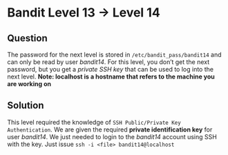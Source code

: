 # Bandit Level 13 -> Level 14


## Question
The password for the next level is stored in `/etc/bandit_pass/bandit14` and can only be read by user _bandit14_.
For this level, you don’t get the next password, but you get a _private SSH key_ that can be used to log into the next level.
**Note: localhost is a hostname that refers to the machine you are working on**


## Solution
This level required the knowledge of `SSH Public/Private Key Authentication`.
We are given the required **private identification key** for user _bandit14_.
We just needed to login to the _bandit14_ account using SSH with the key.
Just issue  `ssh -i <file> bandit14@localhost`
